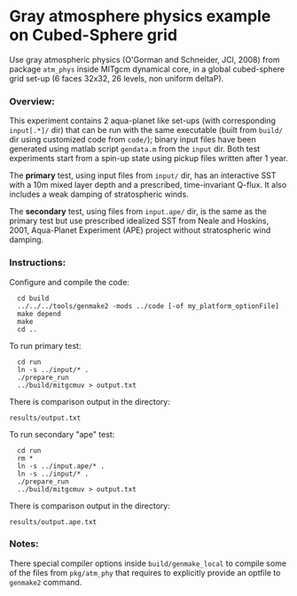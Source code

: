 Gray atmosphere physics example on Cubed-Sphere grid
============================================================

Use gray atmospheric physics (O'Gorman and Schneider, JCl, 2008)
from package `atm_phys` inside  MITgcm dynamical core, in a global
cubed-sphere grid set-up (6 faces 32x32, 26 levels, non uniform deltaP).

### Overview:
This experiment contains 2 aqua-planet like set-ups (with corresponding `input[.*]/` dir)
that can be run with the same executable (built from `build/` dir using customized
code from `code/`); binary input files have been generated using matlab script
`gendata.m` from the `input` dir.
Both test experiments start from a spin-up state using pickup files written after 1 year.

The **primary** test, using input files from `input/` dir,
has an interactive SST with a 10m mixed layer depth and a prescribed,
time-invariant Q-flux. It also includes a weak damping of stratospheric winds.

The **secondary** test, using files from `input.ape/` dir, is the same as the primary test but
use prescribed idealized SST from Neale and Hoskins, 2001, Aqua-Planet Experiment (APE) project
without stratospheric wind damping.

### Instructions:
Configure and compile the code:

```
  cd build
  ../../../tools/genmake2 -mods ../code [-of my_platform_optionFile]
  make depend
  make
  cd ..
```

To run primary test:

```
  cd run
  ln -s ../input/* .
  ./prepare_run
  ../build/mitgcmuv > output.txt
```

There is comparison output in the directory:

  `results/output.txt`

To run secondary "ape" test:

```
  cd run
  rm *
  ln -s ../input.ape/* .
  ln -s ../input/* .
  ./prepare_run
  ../build/mitgcmuv > output.txt
```
There is comparison output in the directory:

  `results/output.ape.txt`

### Notes:
There special compiler options inside `build/genmake_local` to compile some
of the files from `pkg/atm_phy` that requires to explicitly provide an optfile
to `genmake2` command.
